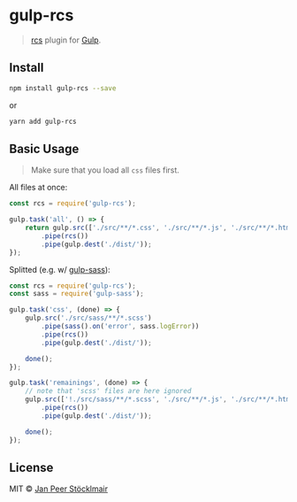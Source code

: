# gulp-rcs

> [rcs](https://www.github.com/jpeer264/node-rcs-core) plugin for [Gulp](https://github.com/gulpjs/gulp).

## Install

```sh
npm install gulp-rcs --save
```

or

```sh
yarn add gulp-rcs
```

## Basic Usage

> Make sure that you load all `css` files first.

All files at once:

```js
const rcs = require('gulp-rcs');

gulp.task('all', () => {
    return gulp.src(['./src/**/*.css', './src/**/*.js', './src/**/*.html'])
        .pipe(rcs())
        .pipe(gulp.dest('./dist/'));
});
```

Splitted (e.g. w/ [gulp-sass](https://github.com/dlmanning/gulp-sass)):

```js
const rcs = require('gulp-rcs');
const sass = require('gulp-sass');

gulp.task('css', (done) => {
    gulp.src('./src/sass/**/*.scss')
        .pipe(sass().on('error', sass.logError))
        .pipe(rcs())
        .pipe(gulp.dest('./dist/'));

    done();
});

gulp.task('remainings', (done) => {
    // note that 'scss' files are here ignored
    gulp.src(['!./src/sass/**/*.scss', './src/**/*.js', './src/**/*.html'])
        .pipe(rcs())
        .pipe(gulp.dest('./dist/'));

    done();
});
```

## License

MIT © [Jan Peer Stöcklmair](https://www.jpeer.at/)
